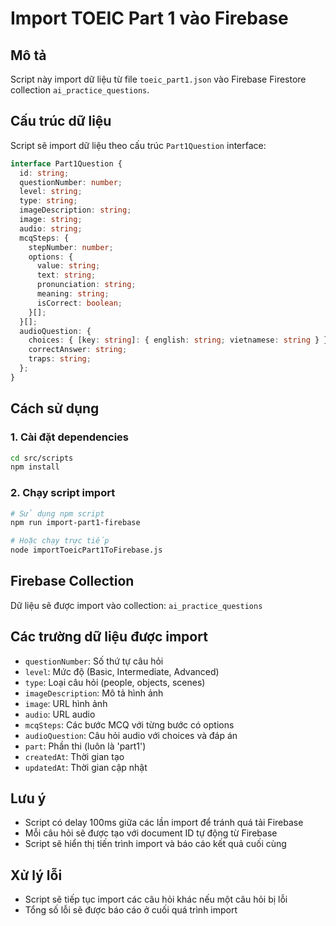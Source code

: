 # Import TOEIC Part 1 vào Firebase

## Mô tả
Script này import dữ liệu từ file `toeic_part1.json` vào Firebase Firestore collection `ai_practice_questions`.

## Cấu trúc dữ liệu
Script sẽ import dữ liệu theo cấu trúc `Part1Question` interface:

```typescript
interface Part1Question {
  id: string;
  questionNumber: number;
  level: string;
  type: string;
  imageDescription: string;
  image: string;
  audio: string;
  mcqSteps: {
    stepNumber: number;
    options: {
      value: string;
      text: string;
      pronunciation: string;
      meaning: string;
      isCorrect: boolean;
    }[];
  }[];
  audioQuestion: {
    choices: { [key: string]: { english: string; vietnamese: string } };
    correctAnswer: string;
    traps: string;
  };
}
```

## Cách sử dụng

### 1. Cài đặt dependencies
```bash
cd src/scripts
npm install
```

### 2. Chạy script import
```bash
# Sử dụng npm script
npm run import-part1-firebase

# Hoặc chạy trực tiếp
node importToeicPart1ToFirebase.js
```

## Firebase Collection
Dữ liệu sẽ được import vào collection: `ai_practice_questions`

## Các trường dữ liệu được import
- `questionNumber`: Số thứ tự câu hỏi
- `level`: Mức độ (Basic, Intermediate, Advanced)
- `type`: Loại câu hỏi (people, objects, scenes)
- `imageDescription`: Mô tả hình ảnh
- `image`: URL hình ảnh
- `audio`: URL audio
- `mcqSteps`: Các bước MCQ với từng bước có options
- `audioQuestion`: Câu hỏi audio với choices và đáp án
- `part`: Phần thi (luôn là 'part1')
- `createdAt`: Thời gian tạo
- `updatedAt`: Thời gian cập nhật

## Lưu ý
- Script có delay 100ms giữa các lần import để tránh quá tải Firebase
- Mỗi câu hỏi sẽ được tạo với document ID tự động từ Firebase
- Script sẽ hiển thị tiến trình import và báo cáo kết quả cuối cùng

## Xử lý lỗi
- Script sẽ tiếp tục import các câu hỏi khác nếu một câu hỏi bị lỗi
- Tổng số lỗi sẽ được báo cáo ở cuối quá trình import 